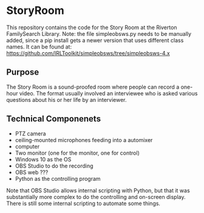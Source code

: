 # StoryRoom

This repository contains the code for the Story Room at the Riverton FamilySearch Library.
Note: the file simpleobsws.py needs to be manually added, since a pip install gets a newer version that uses different class names. It can be found at: https://github.com/IRLToolkit/simpleobsws/tree/simpleobsws-4.x

## Purpose

The Story Room is a sound-proofed room where people can record a one-hour video. The format usually involved an interviewee who is asked various questions about his or her life by an interviewer.

## Technical Componenets

* PTZ camera
* ceiling-mounted microphones feeding into a automixer
* computer
* Two monitor (one for the monitor, one for control)
* Windows 10 as the OS
* OBS Studio to do the recording
* OBS web ???
* Python as the controlling program

Note that OBS Studio allows internal scripting with Python, but that it was substantially more complex to do the controlling and on-screen display. There is still some internal scripting to automate some things.
